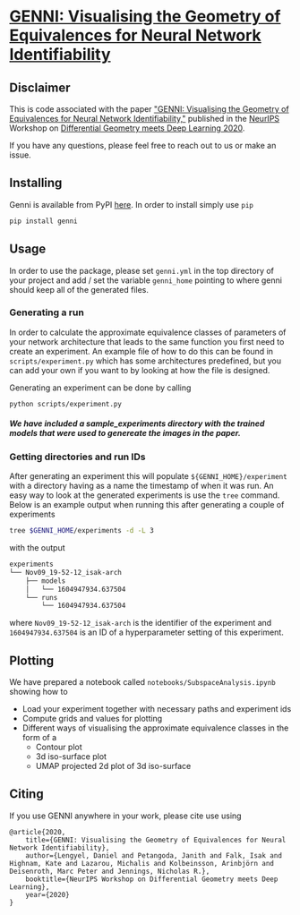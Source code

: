 # [GENNI: Visualising the Geometry of Equivalences for Neural Network Identifiability](https://drive.google.com/file/d/1mGO-rLOZ-_TXu_-8KIfSUiFEqymxs2x5/view)

## Disclaimer

This is code associated with the paper ["GENNI: Visualising the Geometry of Equivalences for Neural Network Identifiability,"](https://drive.google.com/file/d/1mGO-rLOZ-_TXu_-8KIfSUiFEqymxs2x5/view) published in the [NeurIPS](https://nips.cc/) Workshop on [Differential Geometry meets Deep Learning 2020](https://sites.google.com/view/diffgeo4dl/).

If you have any questions, please feel free to reach out to us or make an issue.

## Installing

Genni is available from PyPI [here](https://pypi.org/project/genni/). In order
to install simply use `pip`

```sh
pip install genni
```

## Usage

In order to use the package, please set `genni.yml` in the top directory of your
project and add / set the variable `genni_home` pointing to where genni should keep
all of the generated files.

### Generating a run

In order to calculate the approximate equivalence classes of parameters of your
network architecture that leads to the same function you first need to create an
experiment. An example file of how to do this can be found in
`scripts/experiment.py` which has some architectures predefined, but you can add
your own if you want to by looking at how the file is designed.

Generating an experiment can be done by calling

```
python scripts/experiment.py
```

##### We have included a sample_experiments directory with the trained models that were used to genereate the images in the paper. 

### Getting directories and run IDs

After generating an experiment this will populate `${GENNI_HOME}/experiment`
with a directory having as a name the timestamp of when it was run. An easy way
to look at the generated experiments is use the `tree` command. Below is an
example output when running this after generating a couple of experiments

```sh
tree $GENNI_HOME/experiments -d -L 3
```

with the output

```sh
experiments
└── Nov09_19-52-12_isak-arch
    ├── models
    │   └── 1604947934.637504
    └── runs
        └── 1604947934.637504
```

where `Nov09_19-52-12_isak-arch` is the identifier of the experiment and
`1604947934.637504` is an ID of a hyperparameter setting of this experiment.

## Plotting

We have prepared a notebook called `notebooks/SubspaceAnalysis.ipynb` showing
how to

- Load your experiment together with necessary paths and experiment ids
- Compute grids and values for plotting
- Different ways of visualising the approximate equivalence classes in the form
  of a
  - Contour plot
  - 3d iso-surface plot
  - UMAP projected 2d plot of 3d iso-surface

## Citing

If you use GENNI anywhere in your work, please cite use using

```
@article{2020,
    title={GENNI: Visualising the Geometry of Equivalences for Neural Network Identifiability},
    author={Lengyel, Daniel and Petangoda, Janith and Falk, Isak and Highnam, Kate and Lazarou, Michalis and Kolbeinsson, Arinbjörn and Deisenroth, Marc Peter and Jennings, Nicholas R.},
    booktitle={NeurIPS Workshop on Differential Geometry meets Deep Learning},
    year={2020}
}
```
